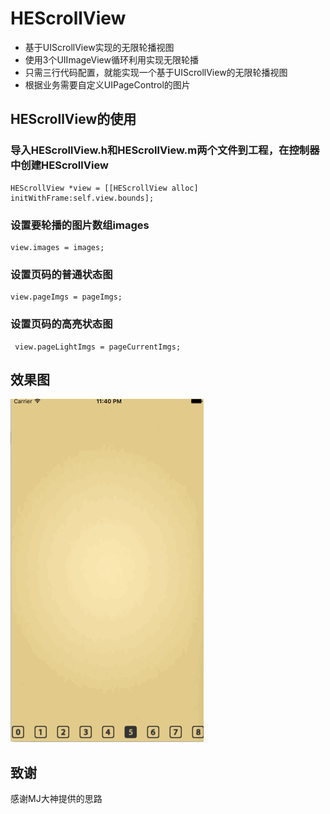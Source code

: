 # HEScrollView
- 基于UIScrollView实现的无限轮播视图
- 使用3个UIImageView循环利用实现无限轮播
- 只需三行代码配置，就能实现一个基于UIScrollView的无限轮播视图
- 根据业务需要自定义UIPageControl的图片

## HEScrollView的使用
### 导入HEScrollView.h和HEScrollView.m两个文件到工程，在控制器中创建HEScrollView
```
HEScrollView *view = [[HEScrollView alloc] initWithFrame:self.view.bounds];
```
### 设置要轮播的图片数组images
```
view.images = images;
```

### 设置页码的普通状态图
```
view.pageImgs = pageImgs;
```

### 设置页码的高亮状态图
```
 view.pageLightImgs = pageCurrentImgs;
```
## 效果图
![image](https://github.com/heyode/HEScrollView/blob/master/myProject.gif)
## 致谢 
感谢MJ大神提供的思路
